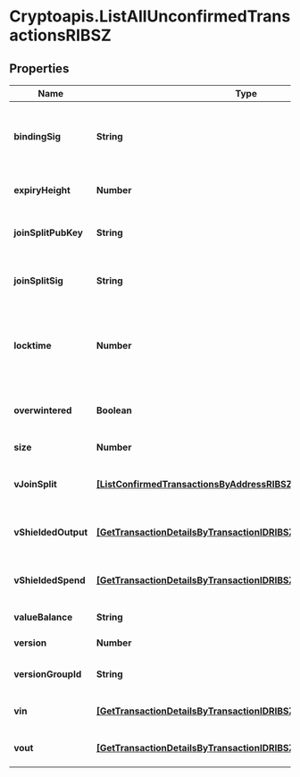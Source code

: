 # Cryptoapis.ListAllUnconfirmedTransactionsRIBSZ

## Properties

Name | Type | Description | Notes
------------ | ------------- | ------------- | -------------
**bindingSig** | **String** | It is used to enforce balance of Spend and Output transfers, in order to prevent their replay across transactions. | 
**expiryHeight** | **Number** | Represents a block height after which the transaction will expire. | 
**joinSplitPubKey** | **String** | Represents an encoding of a JoinSplitSig public validating key. | 
**joinSplitSig** | **String** | Is used to sign transactions that contain at least one JoinSplit description. | 
**locktime** | **Number** | Represents the locktime on the transaction on the specific blockchain, i.e. the blockheight at which the transaction is valid. | 
**overwintered** | **Boolean** | \&quot;Overwinter\&quot; is the network upgrade for the Zcash blockchain. | 
**size** | **Number** | Represents the total size of this transaction. | 
**vJoinSplit** | [**[ListConfirmedTransactionsByAddressRIBSZVJoinSplitInner]**](ListConfirmedTransactionsByAddressRIBSZVJoinSplitInner.md) | Represents a sequence of JoinSplit descriptions using BCTV14 proofs. | 
**vShieldedOutput** | [**[GetTransactionDetailsByTransactionIDRIBSZVShieldedOutputInner]**](GetTransactionDetailsByTransactionIDRIBSZVShieldedOutputInner.md) | Object Array representation of transaction output descriptions | 
**vShieldedSpend** | [**[GetTransactionDetailsByTransactionIDRIBSZVShieldedSpendInner]**](GetTransactionDetailsByTransactionIDRIBSZVShieldedSpendInner.md) | Object Array representation of transaction spend descriptions | 
**valueBalance** | **String** | Defines the transaction value balance. | 
**version** | **Number** | Defines the version of the transaction. | 
**versionGroupId** | **String** | Represents the transaction version group ID. | 
**vin** | [**[GetTransactionDetailsByTransactionIDRIBSZVinInner]**](GetTransactionDetailsByTransactionIDRIBSZVinInner.md) | Object Array representation of transaction inputs | 
**vout** | [**[GetTransactionDetailsByTransactionIDRIBSZVoutInner]**](GetTransactionDetailsByTransactionIDRIBSZVoutInner.md) | Object Array representation of transaction outputs | 


